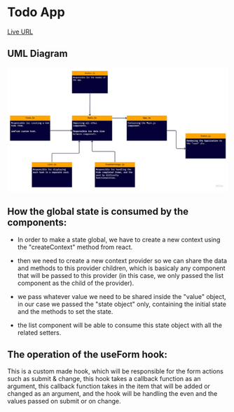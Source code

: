 # Todo App

[Live URL](https://taupe-profiterole-8610bf.netlify.app/)

## UML Diagram

![UML](./assets/UML%20new.jpg)

## How the global state is consumed by the components:

- In order to make a state global, we have to create a new context using the "createContext" method from react.

- then we need to create a new context provider so we can share the data and methods to this provider children, which is basicaly any component that will be passed to this provider (in this case, we only passed the list component as the child of the provider).

- we pass whatever value we need to be shared inside the "value" object, in our case we passed the "state object" only, containing the initial state and the methods to set the state.

- the list component will be able to consume this state object with all the related setters.

## The operation of the useForm hook:

This is a custom made hook, which will be responsible for the form actions such as submit & change, this hook takes a callback function as an argument, this callback function takes in the item that will be added or changed as an argument, and the hook will be handling the even and the values passed on submit or on change.

